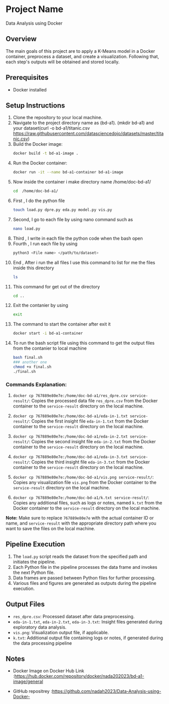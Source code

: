 # Project Name
Data Analysis using Docker 

## Overview
The main goals of this project are to apply a K-Means model in a Docker container, preprocess a dataset, and create a visualization. Following that, each step's outputs will be obtained and stored locally.

## Prerequisites
- Docker installed

## Setup Instructions
1. Clone the repository to your local machine.
2. Navigate to the project directory name as (bd-a1). (mkdir bd-a1) and your dataset(curl -o bd-a1/titanic.csv https://raw.githubusercontent.com/datasciencedojo/datasets/master/titanic.csv)
3. Build the Docker image:
    ```bash
    docker build -t bd-a1-image .
    ```
4. Run the Docker container:
    ```bash
    docker run -it --name bd-a1-container bd-a1-image
    ```
5. Now inside the container i make directory name /home/doc-bd-a1/ 
    ```bash
    cd  /home/doc-bd-a1/
    ```
6. First , I do the python file 
   ```bash
   touch load.py dpre.py eda.py model.py vis.py
   ```
7. Second, I go to each file by using  nano command such as 
   ```bash
   nano load.py
   ```
8. Third , I write in each file the python code when the bash open 
9. Fourth , I run each file by using 
   ```bash
   python3 <File name> </path/to/dataset>
   ```
10. End , After i run the all files I use this command to list for me the files inside this directory 
    ```bash
    ls
    ```
11. This command for get out of the directory 
    ```bash
    cd ..
    ```
12. Exit the contanier by using 
     ```bash
    exit
    ```
13. The command to start the container after exit it 
    ```bash
    docker start -i bd-a1-container 
    ```
14. To run the bash script file using this command to get the output files from the contanier to local machine
     ```bash
    bash final.sh
    ### another one
    chmod +x final.sh
    ./final.sh
    ```
 ### Commands Explanation:

1. `docker cp 767889e80e7e:/home/doc-bd-a1/res_dpre.csv service-result/`: Copies the processed data file `res_dpre.csv` from the Docker container to the `service-result` directory on the local machine.

2. `docker cp 767889e80e7e:/home/doc-bd-a1/eda-in-1.txt service-result/`: Copies the first insight file `eda-in-1.txt` from the Docker container to the `service-result` directory on the local machine.

3. `docker cp 767889e80e7e:/home/doc-bd-a1/eda-in-2.txt service-result/`: Copies the second insight file `eda-in-2.txt` from the Docker container to the `service-result` directory on the local machine.

4. `docker cp 767889e80e7e:/home/doc-bd-a1/eda-in-3.txt service-result/`: Copies the third insight file `eda-in-3.txt` from the Docker container to the `service-result` directory on the local machine.

5. `docker cp 767889e80e7e:/home/doc-bd-a1/vis.png service-result/`: Copies any visualization file `vis.png` from the Docker container to the `service-result` directory on the local machine.

6. `docker cp 767889e80e7e:/home/doc-bd-a1/k.txt service-result/`: Copies any additional files, such as logs or notes, named `k.txt` from the Docker container to the `service-result` directory on the local machine.

**Note:** Make sure to replace `767889e80e7e` with the actual container ID or name, and `service-result` with the appropriate directory path where you want to save the files on the local machine.

## Pipeline Execution
1. The `load.py` script reads the dataset from the specified path and initiates the pipeline.
2. Each Python file in the pipeline processes the data frame and invokes the next Python file.
3. Data frames are passed between Python files for further processing.
4. Various files and figures are generated as outputs during the pipeline execution.

## Output Files

- `res_dpre.csv`: Processed dataset after data preprocessing.
- `eda-in-1.txt`, `eda-in-2.txt`, `eda-in-3.txt`: Insight files generated during exploratory data analysis.
- `vis.png`: Visualization output file, if applicable.
- `k.txt`: Additional output file containing logs or notes, if generated during the data processing pipeline

## Notes

-  Docker Image on Docker Hub Link :https://hub.docker.com/repository/docker/nada202023/bd-a1-image/general

- GitHub repositrey :https://github.com/nadah2023/Data-Analysis-using-Docker-



